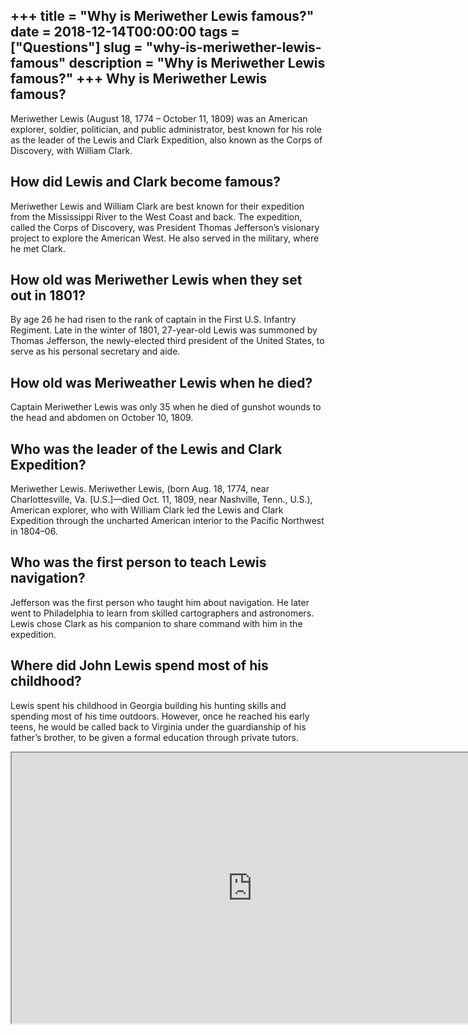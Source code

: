+++
title = "Why is Meriwether Lewis famous?"
date = 2018-12-14T00:00:00
tags = ["Questions"]
slug = "why-is-meriwether-lewis-famous"
description = "Why is Meriwether Lewis famous?"
+++
Why is Meriwether Lewis famous?
-------------------------------

Meriwether Lewis (August 18, 1774 – October 11, 1809) was an American explorer, soldier, politician, and public administrator, best known for his role as the leader of the Lewis and Clark Expedition, also known as the Corps of Discovery, with William Clark.

How did Lewis and Clark become famous?
--------------------------------------

Meriwether Lewis and William Clark are best known for their expedition from the Mississippi River to the West Coast and back. The expedition, called the Corps of Discovery, was President Thomas Jefferson’s visionary project to explore the American West. He also served in the military, where he met Clark.

How old was Meriwether Lewis when they set out in 1801?
-------------------------------------------------------

By age 26 he had risen to the rank of captain in the First U.S. Infantry Regiment. Late in the winter of 1801, 27-year-old Lewis was summoned by Thomas Jefferson, the newly-elected third president of the United States, to serve as his personal secretary and aide.

How old was Meriweather Lewis when he died?
-------------------------------------------

Captain Meriwether Lewis was only 35 when he died of gunshot wounds to the head and abdomen on October 10, 1809.

Who was the leader of the Lewis and Clark Expedition?
-----------------------------------------------------

Meriwether Lewis. Meriwether Lewis, (born Aug. 18, 1774, near Charlottesville, Va. \[U.S.\]—died Oct. 11, 1809, near Nashville, Tenn., U.S.), American explorer, who with William Clark led the Lewis and Clark Expedition through the uncharted American interior to the Pacific Northwest in 1804–06.

Who was the first person to teach Lewis navigation?
---------------------------------------------------

Jefferson was the first person who taught him about navigation. He later went to Philadelphia to learn from skilled cartographers and astronomers. Lewis chose Clark as his companion to share command with him in the expedition.

Where did John Lewis spend most of his childhood?
-------------------------------------------------

Lewis spent his childhood in Georgia building his hunting skills and spending most of his time outdoors. However, once he reached his early teens, he would be called back to Virginia under the guardianship of his father’s brother, to be given a formal education through private tutors.

<iframe allow="accelerometer; autoplay; clipboard-write; encrypted-media; gyroscope; picture-in-picture" allowfullscreen="" class="__youtube_prefs__  epyt-is-override  no-lazyload" data-no-lazy="1" data-origheight="433" data-origwidth="770" data-skipgform_ajax_framebjll="" height="433" id="_ytid_27660" loading="lazy" src="https://www.youtube.com/embed/cuYyrhDhzzU?enablejsapi=1&autoplay=0&cc_load_policy=0&cc_lang_pref=&iv_load_policy=1&loop=0&modestbranding=0&rel=1&fs=1&playsinline=0&autohide=2&theme=dark&color=red&controls=1&" title="YouTube player" width="770"></iframe>